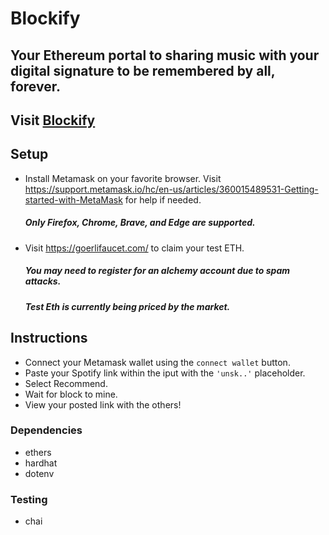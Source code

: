 # Blockify 

## Your Ethereum portal to sharing music with your digital signature to be remembered by all, forever.

## Visit [Blockify](https://blockify.iliacodes.repl.co/)

## Setup

- Install Metamask on your favorite browser. Visit https://support.metamask.io/hc/en-us/articles/360015489531-Getting-started-with-MetaMask for help if needed.
  ##### *Only Firefox, Chrome, Brave, and Edge are supported.*
- Visit https://goerlifaucet.com/ to claim your test ETH.
  ##### *You may need to register for an alchemy account due to spam attacks.*
  ##### *Test Eth is currently being priced by the market.*

## Instructions
- Connect your Metamask wallet using the `connect wallet` button.
- Paste your Spotify link within the iput with the `'unsk..'` placeholder.
- Select Recommend. 
- Wait for block to mine.
- View your posted link with the others!


### Dependencies 

- ethers
- hardhat
- dotenv

### Testing 
- chai


